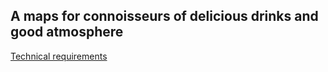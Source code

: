 ## A maps for connoisseurs of delicious drinks and good atmosphere
[Technical requirements](https://github.com/Lavliet90/bar_trip/blob/master/docs/technical_requirements.md)